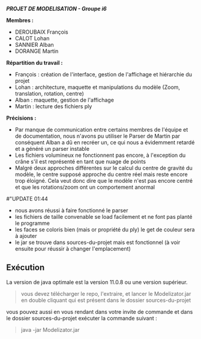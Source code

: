 ***PROJET DE MODELISATION - Groupe i6***

**Membres :**
- DEROUBAIX François
- CALOT Lohan
- SANNIER Alban
- DORANGE Martin

**Répartition du travail :**
- François : création de l'interface, gestion de l'affichage et hiérarchie du projet
- Lohan : architecture, maquette et manipulations du modèle (Zoom, translation, rotation, centre)
- Alban : maquette, gestion de l'affichage
- Martin : lecture des fichiers ply

**Précisions :**
- Par manque de communication entre certains membres de l'équipe et de documentation, nous n'avons pu utiliser le Parser de Martin par conséquent Alban a dû en recréer un, ce qui nous a évidemment retardé et a généré un parser instable
- Les fichiers volumineux ne fonctionnent pas encore, à l'exception du crâne s'il est représenté en tant que nuage de points
- Malgré deux approches différentes sur le calcul du centre de gravité du modèle, le centre supposé approche du centre réel mais reste encore trop éloigné. Cela veut donc dire que le modèle n'est pas encore centré et que les rotations/zoom ont un comportement anormal


#"UPDATE 01:44
- nous avons réussi à faire fonctionné le parser
- les fichiers de taille convenable se load facilement et ne font pas planté le programme
- les faces se coloris bien (mais or propriété du ply) le get de couleur sera à ajouter
- le jar se trouve dans sources-du-projet mais est fonctionnel (à voir ensuite pour réussir à changer l'emplacement)


## Exécution
La version de java optimale est la version 11.0.8 ou une version supérieur.
> vous devez télécharger le repo, l'extraire, et lancer le Modelizator.jar en double cliquant qui est présent dans le dossier sources-du-projet 

vous pouvez aussi en vous rendant dans votre invite de commande et dans le dossier sources-du-projet exécuter la commande suivant :

>java -jar Modelizator.jar
